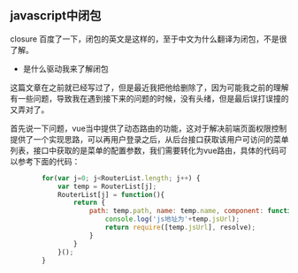 ## javascript中闭包

closure 百度了一下，闭包的英文是这样的，至于中文为什么翻译为闭包，不是很了解。

- 是什么驱动我来了解闭包

这篇文章在之前就已经写过了，但是最近我把他给删除了，因为可能我之前的理解有一些问题，导致我在遇到接下来的问题的时候，没有头绪，但是最后误打误撞的又弄对了。

首先说一下问题，vue当中提供了动态路由的功能，这对于解决前端页面权限控制提供了一个实现思路，可以再用户登录之后，从后台接口获取该用户可访问的菜单列表，接口中获取的是菜单的配置参数，我们需要转化为vue路由，具体的代码可以参考下面的代码：

````javascript
		for(var j=0; j<RouterList.length; j++) {
			var temp = RouterList[j];
			RouterList[j] = function(){
				return {
					path: temp.path, name: temp.name, component: function(resolve) {
						console.log('js地址为'+temp.jsUrl);
						return require([temp.jsUrl], resolve);
					}
				}
			}();
		}
````